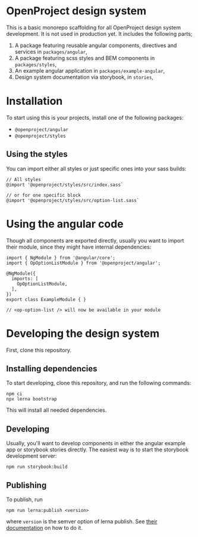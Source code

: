 # OpenProject design system

This is a basic monorepo scaffolding for all OpenProject design system development. It is not used in production yet. It includes the following parts;

1. A package featuring reusable angular components, directives and services in `packages/angular`,
2. A package featuring scss styles and BEM components in `packages/styles`,
3. An example angular application in `packages/example-angular`,
4. Design system documentation via storybook, in `stories`,

# Installation

To start using this is your projects, install one of the following packages:

* `@openproject/angular`
* `@openproject/styles`

## Using the styles

You can import either all styles or just specific ones into your sass builds:

```
// All styles
@import '@openproject/styles/src/index.sass`

// or for one specific block
@import '@openproject/styles/src/option-list.sass`
```

# Using the angular code

Though all components are exported directly, usually you want to import their module, since they might have internal dependencies:

```
import { NgModule } from '@angular/core';
import { OpOptionListModule } from '@openproject/angular';

@NgModule({
  imports: [
    OpOptionListModule,
  ],
})
export class ExampleModule { }

// <op-option-list /> will now be available in your module

```

# Developing the design system

First, clone this repository.

## Installing dependencies

To start developing, clone this repository, and run the following commands:

```
npm ci
npx lerna bootstrap
```

This will install all needed dependencies.

## Developing

Usually, you'll want to develop components in either the angular example app or storybook stories directly. The easiest way is to start the storybook development server:

```
npm run storybook:build
```

## Publishing

To publish, run

```
npm run lerna:publish <version>
```

where `version` is the semver option of lerna publish. See [their documentation](https://github.com/lerna/lerna/tree/main/commands/version#positionals) on how to do it.


